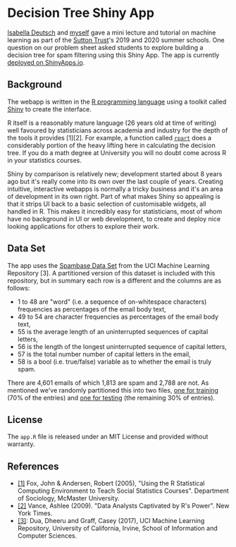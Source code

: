 # Decision Tree Shiny App

[Isabella Deutsch](https://isabelladeutsch.com/) and [myself](https://www.maths.ed.ac.uk/~jfogg/) gave a mini lecture and tutorial on machine learning as part of the [Sutton Trust](https://www.suttontrust.com/)'s 2019 and 2020 summer schools. One question on our problem sheet asked students to explore building a decision tree for spam filtering using this Shiny App. The app is currently [deployed on ShinyApps.io](https://foggalong.shinyapps.io/sutton-dt/).

## Background

The webapp is written in the [R programming language](https://en.wikipedia.org/wiki/R_(programming_language)) using a toolkit called [Shiny](https://shiny.rstudio.com/) to create the interface.

R itself is a reasonably mature language (26 years old at time of writing) well favoured by statisticians across academia and industry for the depth of the tools it provides \[1\]\[2\]. For example, a function called [`rpart`](https://www.rdocumentation.org/packages/rpart/versions/4.1-15/topics/rpart) does a considerably portion of the heavy lifting here in calculating the decision tree. If you do a math degree at University you will no doubt come across R in your statistics courses.

Shiny by comparison is relatively new; development started about 8 years ago but it's really come into its own over the last couple of years. Creating intuitive, interactive webapps is normally a tricky business and it's an area of development in its own right. Part of what makes Shiny so appealing is that it strips UI back to a basic selection of customisable widgets, all handled in R. This makes it incredibly easy for statisticians, most of whom have no background in UI or web development, to create and deploy nice looking applications for others to explore their work.

## Data Set

The app uses the [Spambase Data Set](https://archive.ics.uci.edu/ml/datasets/Spambase) from the UCI Machine Learning Repository \[3\]. A partitioned version of this dataset is included with this repository, but in summary each row is a different and the columns are as follows:

- 1 to 48 are "word" (i.e. a sequence of on-whitespace characters) frequencies as percentages of the email body text,
- 49 to 54 are character frequencies as percentages of the email body text,
- 55 is the average length of an uninterrupted sequences of capital letters,
- 56 is the length of the longest uninterrupted sequence of capital letters,
- 57 is the total number number of capital letters in the email,
- 58 is a bool (i.e. true/false) variable as to whether the email is truly spam.

There are 4,601 emails of which 1,813 are spam and 2,788 are not. As mentioned we've randomly partitioned this into two files, [one for training](https://github.com/Foggalong/shiny-decision-trees/blob/master/training-data.csv) (70% of the entries) and [one for testing](https://github.com/Foggalong/shiny-decision-trees/blob/master/test-data.csv) (the remaining 30% of entries).

## License

The `app.R` file is released under an MIT License and provided without warranty.

## References

- [\[1\]](https://socialsciences.mcmaster.ca/jfox/Teaching-with-R.pdf) Fox, John & Andersen, Robert (2005), "Using the R Statistical Computing Environment to Teach Social Statistics Courses". Department of Sociology, McMaster University.
- [\[2\]](https://www.nytimes.com/2009/01/07/technology/business-computing/07program.html) Vance, Ashlee (2009). "Data Analysts Captivated by R's Power". New York Times.
- [\[3\]](http://archive.ics.uci.edu/ml): Dua, Dheeru and Graff, Casey (2017), UCI Machine Learning Repository, University of California, Irvine, School of Information and Computer Sciences.
